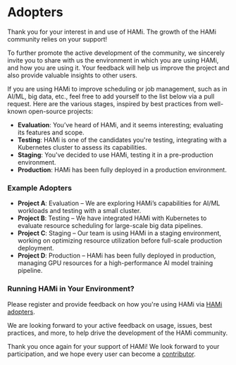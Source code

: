 # Adopters

Thank you for your interest in and use of HAMi. The growth of the HAMi community relies on your support!

To further promote the active development of the community, we sincerely invite you to share with us the environment in which you are using HAMi, and how you are using it. Your feedback will help us improve the project and also provide valuable insights to other users.

If you are using HAMi to improve scheduling or job management, such as in AI/ML, big data, etc., feel free to add yourself to the list below via a pull request. Here are the various stages, inspired by best practices from well-known open-source projects:

- **Evaluation**: You’ve heard of HAMi, and it seems interesting; evaluating its features and scope.
- **Testing**: HAMi is one of the candidates you're testing, integrating with a Kubernetes cluster to assess its capabilities.
- **Staging**: You've decided to use HAMi, testing it in a pre-production environment.
- **Production**: HAMi has been fully deployed in a production environment.

### Example Adopters

- **Project A**: Evaluation – We are exploring HAMi’s capabilities for AI/ML workloads and testing with a small cluster.
- **Project B**: Testing – We have integrated HAMi with Kubernetes to evaluate resource scheduling for large-scale big data pipelines.
- **Project C**: Staging – Our team is using HAMi in a staging environment, working on optimizing resource utilization before full-scale production deployment.
- **Project D**: Production – HAMi has been fully deployed in production, managing GPU resources for a high-performance AI model training pipeline.

### Running HAMi in Your Environment?

Please register and provide feedback on how you're using HAMi via [HAMi adopters](https://project-HAMi.io/adopters).

We are looking forward to your active feedback on usage, issues, best practices, and more, to help drive the development of the HAMi community.

Thank you once again for your support of HAMi! We look forward to your participation, and we hope every user can become a [contributor](./contributing.md).